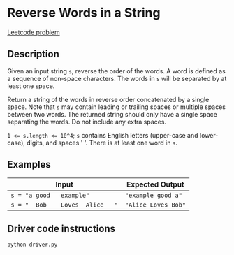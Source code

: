# Reverse Words in a String

[Leetcode problem](https://leetcode.com/problems/reverse-words-in-a-string/)

## Description

Given an input string `s`, reverse the order of the words. A word is defined as
a sequence of non-space characters. The words in `s` will be separated by at
least one space.

Return a string of the words in reverse order concatenated by a single space.
Note that `s` may contain leading or trailing spaces or multiple spaces between
two words. The returned string should only have a single space separating the
words. Do not include any extra spaces.

`1 <= s.length <= 10^4`; `s` contains English letters (upper-case and
lower-case), digits, and spaces ' '. There is at least one word in `s`.


## Examples

| Input | Expected Output |
| ----- | --------------- |
| `s = "a good   example"` | `"example good a"` |
| `s = "  Bob    Loves  Alice   "` | `"Alice Loves Bob"` |

## Driver code instructions

```
python driver.py
```
